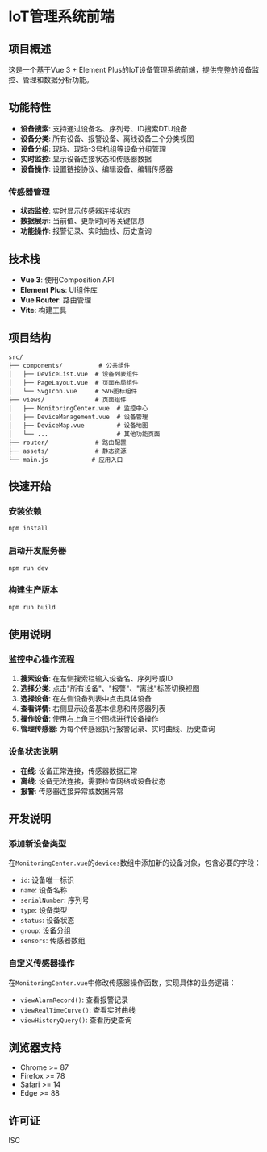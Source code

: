 # IoT管理系统前端

## 项目概述

这是一个基于Vue 3 + Element Plus的IoT设备管理系统前端，提供完整的设备监控、管理和数据分析功能。

## 功能特性

- **设备搜索**: 支持通过设备名、序列号、ID搜索DTU设备
- **设备分类**: 所有设备、报警设备、离线设备三个分类视图
- **设备分组**: 现场、现场-3号机组等设备分组管理
- **实时监控**: 显示设备连接状态和传感器数据
- **设备操作**: 设置链接协议、编辑设备、编辑传感器

### 传感器管理
- **状态监控**: 实时显示传感器连接状态
- **数据展示**: 当前值、更新时间等关键信息
- **功能操作**: 报警记录、实时曲线、历史查询

## 技术栈

- **Vue 3**: 使用Composition API
- **Element Plus**: UI组件库
- **Vue Router**: 路由管理
- **Vite**: 构建工具

## 项目结构

```
src/
├── components/          # 公共组件
│   ├── DeviceList.vue  # 设备列表组件
│   ├── PageLayout.vue  # 页面布局组件
│   └── SvgIcon.vue     # SVG图标组件
├── views/              # 页面组件
│   ├── MonitoringCenter.vue  # 监控中心
│   ├── DeviceManagement.vue  # 设备管理
│   ├── DeviceMap.vue         # 设备地图
│   └── ...                   # 其他功能页面
├── router/             # 路由配置
├── assets/             # 静态资源
└── main.js            # 应用入口
```

## 快速开始

### 安装依赖
```bash
npm install
```

### 启动开发服务器
```bash
npm run dev
```

### 构建生产版本
```bash
npm run build
```

## 使用说明

### 监控中心操作流程

1. **搜索设备**: 在左侧搜索栏输入设备名、序列号或ID
2. **选择分类**: 点击"所有设备"、"报警"、"离线"标签切换视图
3. **选择设备**: 在左侧设备列表中点击具体设备
4. **查看详情**: 右侧显示设备基本信息和传感器列表
5. **操作设备**: 使用右上角三个图标进行设备操作
6. **管理传感器**: 为每个传感器执行报警记录、实时曲线、历史查询

### 设备状态说明

- **在线**: 设备正常连接，传感器数据正常
- **离线**: 设备无法连接，需要检查网络或设备状态
- **报警**: 传感器连接异常或数据异常

## 开发说明

### 添加新设备类型
在`MonitoringCenter.vue`的`devices`数组中添加新的设备对象，包含必要的字段：
- `id`: 设备唯一标识
- `name`: 设备名称
- `serialNumber`: 序列号
- `type`: 设备类型
- `status`: 设备状态
- `group`: 设备分组
- `sensors`: 传感器数组

### 自定义传感器操作
在`MonitoringCenter.vue`中修改传感器操作函数，实现具体的业务逻辑：
- `viewAlarmRecord()`: 查看报警记录
- `viewRealTimeCurve()`: 查看实时曲线
- `viewHistoryQuery()`: 查看历史查询

## 浏览器支持

- Chrome >= 87
- Firefox >= 78
- Safari >= 14
- Edge >= 88

## 许可证

ISC
